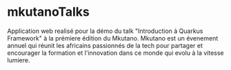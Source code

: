 # mkutanoTalks
Application web realisé pour la démo du talk "Introduction à Quarkus Framework" à la prémiere édition du Mkutano. 
Mkutano est un évenement annuel qui réunit les africains passionnés de la tech pour partager et encourager la formation et l'innovation dans ce monde qui evolu à la vitesse lumiere. 
